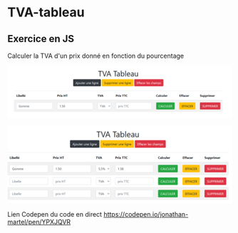 # TVA-tableau

## Exercice en JS 
Calculer la TVA d'un prix donné en fonction du pourcentage 

![Image 1](assets/tab_tva1.png)

![Image 2](assets/tab_tva2.png)

Lien Codepen du code en direct https://codepen.io/jonathan-martel/pen/YPXJQVR
